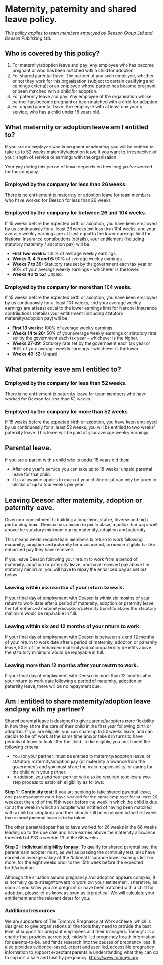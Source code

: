 # Maternity, paternity and shared leave policy.

_This policy applies to team members employed by Deeson Group Ltd and Deeson Publishing Ltd._

## Who is covered by this policy?
1. For maternity/adoption leave and pay: Any employee who has become pregnant or who has been matched with a child for adoption.
2. For shared parental leave: The partner of any such employee, whether or not they work for this organisation (subject to certain qualifying and earnings criteria); or an employee whose partner has become pregnant or been matched with a child for adoption.
3. For paternity leave and pay: Any employee of the organisation whose partner has become pregnant or been matched with a child for adoption. 
4. For unpaid parental leave: Any employee with at least one year's service, who has a child under 18 years old.

## What maternity or adoption leave am I entitled to?

If you are an employee who is pregnant or adopting, you will be entitled to take up to 52 weeks maternity/adoption leave if you want to, irrespective of your length of service or earnings with the organisation.

Your pay during this period of leave depends on how long you've worked for the company. 

### Employed by the company for less than 26 weeks.

There is no entitlement to maternity or adoption leave for team members who have worked for Deeson for less than 26 weeks.

### Employed by the company for between 26 and 104 weeks.

If 15 weeks before the expected birth or adoption, you have been employed by us continuously for at least 26 weeks but less than 104 weeks, and your average weekly earnings are at least equal to the lower earnings limit for National Insurance contributions ([details](https://www.gov.uk/government/publications/rates-and-allowances-national-insurance-contributions/rates-and-allowances-national-insurance-contributions)), your entitlement (including statutory maternity / adoption pay) will be:

- **First two weeks:** 100% of average weekly earnings.
- **Weeks 3, 4, 5 and 6:** 90% of average weekly earnings.
- **Weeks 7 to 39:** Statutory rate set by the government each tax year or 90% of your average weekly earnings – whichever is the lower.
- **Weeks 40 to 52:** Unpaid.

### Employed by the company for more than 104 weeks.

If 15 weeks before the expected birth or adoption, you have been employed by us continuously for at least 104 weeks, and your average weekly earnings are at least equal to the lower earnings limit for National Insurance contributions ([details](https://www.gov.uk/government/publications/rates-and-allowances-national-insurance-contributions/rates-and-allowances-national-insurance-contributions)) your entitlement (including statutory maternity/adoption pay) will be:

- **First 13 weeks:** 100% of average weekly earnings.
- **Weeks 14 to 26:** 50% of your average weekly earnings or statutory rate set by the government each tax year – whichever is the higher.  
- **Weeks 27-39:** Statutory rate set by the government each tax year or 90% of your average weekly earnings – whichever is the lower.
- **Weeks 40-52:** Unpaid.

## What paternity leave am I entitled to?

### Employed by the company for less than 52 weeks.

There is no entitlement to paternity leave for team members who have worked for Deeson for less than 52 weeks.

### Employed by the company for more than 52 weeks.

If 15 weeks before the expected birth or adoption, you have been employed by us continuously for at least 52 weeks, you will be entitled to two weeks' paternity leave. This leave will be paid at your average weekly earnings.

## Parental leave.

If you are a parent with a child who is under 18 years old then:

- After one year's service you can take up to 18 weeks' unpaid parental leave for that child.
- This allowance applies to each of your children but can only be taken in blocks of up to four weeks per year.

## Leaving Deeson after maternity, adoption or paternity leave.

Given our commitment to building a long-term, stable, diverse and high performing team, Deeson has chosen to put in place, a policy that pays well above the statutory minimum during maternity, adoption and paternity. 

This means we do require team members to return to work following maternity, adoption and paternity for a set period, to remain eligible for the enhanced pay they have received.

If you leave Deeson following your return to work from a period of maternity, adoption or paternity leave, and have received pay above the statutory minimum, you will have to repay the enhanced pay as set out below:

### Leaving within six months of your return to work.

If your final day of employment with Deeson is within six months of your return to work date after a period of maternity, adoption or paternity leave, the full enhanced maternity/adoption/paternity benefits above the statutory minimum would be repayable in full.

### Leaving within six and 12 months of your return to work.

If your final day of employment with Deeson is between six and 12 months of your return to work date after a period of maternity, adoption or paternity leave, 50% of the enhanced maternity/adoption/paternity benefits above the statutory minimum would be repayable in full.

### Leaving more than 12 months after your reutrn to work.

If your final day of employment with Deeson is more than 12 months after your return to work date following a period of maternity, adoption or paternity leave, there will be no repayment due.

## Am I entitled to share maternity/adoption leave and pay with my partner?

Shared parental leave is designed to give parents/adopters more flexibility in how they share the care of their child in the first year following birth or adoption. 
If you are eligible, you can share up to 50 weeks leave, and can decide to be off work at the same time and/or take it in turns to have periods of leave to look after the child. To be eligible, you must meet the following criteria:

- You (or your partner) must be entitled to maternity/adoption leave, or statutory maternity/adoption pay (or maternity allowance from the government) and you must share the main responsibility for caring for the child with your partner. 
- In addition, you and your partner will also be required to follow a two-step process to establish eligibility as follows:

**Step 1 - Continuity test:** If you are seeking to take shared parental leave, one parent/adopter must have worked for the same employer for at least 26 weeks at the end of the 15th week before the week in which the child is due (or at the week in which an adopter was notified of having been matched with a child or adoption), and they should still be employed in the first week that shared parental leave is to be taken.

The other parent/adopter has to have worked for 26 weeks in the 66 weeks leading up to the due date and have earned above the maternity allowance threshold of £30 a week in 13 of the 66 weeks.

**Step 2 - Individual eligibility for pay:** To qualify for shared parental pay, the parent/main adopter must, as well as passing the continuity test, also have earned an average salary of the National Insurance lower earnings limit or more, for the eight weeks prior to the 15th week before the expected birth/adoption.

Although the situation around pregnancy and adoption appears complex, it is normally quite straightforward to work out your entitlement. Therefore, as soon as you know you are pregnant or have been matched with a child for adoption, please let us know as soon as is practical. We will calculate your entitlement and the relevant dates for you.

### Additional resources
We are supporters of The Tommy’s Pregnancy at Work scheme, which is designed to give organisations all the tools they need to provide the best level of support for pregnant employees and their managers. Tommy's is a charity that provides accredited, midwife-led pregnancy health information for parents-to-be, and funds research into the causes of pregnancy loss. It also provides evidence-based, expert and user-led, accessible pregnancy information to support expectant parents in understanding what they can do to support a safe and healthy pregnancy. https://www.tommys.org

